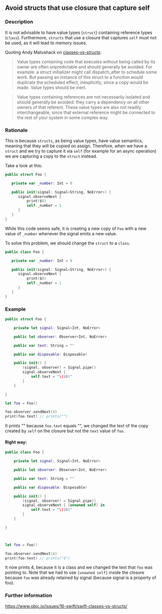 ## Avoid structs that use closure that capture self

### Description

It is not advisable to have value types (`struct`) containing reference types (`class`). Furthermore, `structs` that use a closure that captures `self` must not be used, as it will lead to memory issues.

Quoting Andy Matushack on [classes-vs-structs](https://www.objc.io/issues/16-swift/swift-classes-vs-structs/):

> Value types containing code that executes without being called by its owner are often unpredictable and should generally be avoided. For example: a struct initializer might call dispatch_after to schedule some work. But passing an instance of this struct to a function would duplicate the scheduled effect, inexplicitly, since a copy would be made. Value types should be inert.

> Value types containing references are not necessarily isolated and should generally be avoided: they carry a dependency on all other owners of that referent. These value types are also not readily interchangeable, since that external reference might be connected to the rest of your system in some complex way.

### Rationale

This is because `structs`, as being value types, have value semantics, meaning that they will be copied on assign. Therefore, when we have a `struct` and we try to capture it via `self` (for example for an async operation) we are capturing a copy to the `struct` instead.

Take a look at this:

```swift
public struct Foo {

   private var _number: Int = 0

   public init(signal: Signal<String, NoError>) {
      signal.observeNext {
          print($0)
          self._number = 1
      }
   }
}
```
While this code seems safe, it is creating a new copy of `Foo` with a new value of `_number` whenever the signal emits a new value.

To solve this problem, we should change the `struct` to a `class`.

```swift
public class Foo {

   private var _number: Int = 0

   public init(signal: Signal<String, NoError>) {
      signal.observeNext {
          print($0)
          self._number = 1
      }
   }
}
```

### Example

```swift
public struct Foo {

    private let signal: Signal<Int, NoError>

    public let observer: Observer<Int, NoError>

    public var text: String = ""

    public var disposable: Disposable!

    public init() {
        (signal, observer) = Signal.pipe()
        signal.observeNext {
            self.text = "\($0)"
        }
    }

}

let foo = Foo()

foo.observer.sendNext(4)
print(foo.text) // prints("")
```
It prints "" because `foo.text` equals "", we changed the text of the copy created by `self` on the closure but not the `text` value of `foo`.

#### Right way:

```swift
public class Foo {

    private let signal: Signal<Int, NoError>

    public let observer: Observer<Int, NoError>

    public var text: String = ""

    public var disposable: Disposable!

    public init() {
        (signal, observer) = Signal.pipe()
        signal.observeNext { [unowned self] in
            self.text = "\($0)"
        }
    }

}



let foo = Foo()

foo.observer.sendNext(4)
print(foo.text) // prints("4")
```

It now prints 4, because it is a class and we changed the text that `foo` was pointing to. Note that we had to use `[unowned self]` inside the closure because `foo` was already retained by signal (because signal is a property of foo).

### Further information

https://www.objc.io/issues/16-swift/swift-classes-vs-structs/
